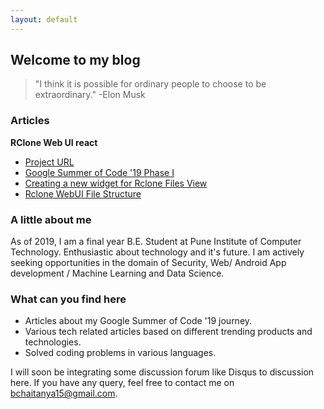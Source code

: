 ```yaml
---
layout: default
---
```


## Welcome to my blog

> "I think it is possible for ordinary people to choose to be extraordinary." -Elon Musk

### Articles

**RClone Web UI react**

- [Project URL](https://github.com/negative0/rclone-webui-react)
- [Google Summer of Code '19 Phase I](./gsoc-phase-i.md)
- [Creating a new widget for Rclone Files View](./new-widget.md)
- [Rclone WebUI File Structure](./file-structure.md)

### A little about me

As of 2019, I am a final year B.E. Student at Pune Institute of Computer Technology. Enthusiastic about technology and it's future. 
I am actively seeking opportunities in the domain of Security, Web/ Android App development / Machine Learning and Data Science. 

### What can you find here

- Articles about my Google Summer of Code '19 journey.
- Various tech related articles based on different trending products and technologies.
- Solved coding problems in various languages.

I will soon be integrating some discussion forum like Disqus to discussion here. 
If you have any query, feel free to contact me on bchaitanya15@gmail.com. 